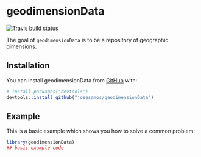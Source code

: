 
<!-- README.md is generated from README.Rmd. Please edit that file -->

# geodimensionData

<!-- badges: start -->

[![Travis build
status](https://travis-ci.com/josesamos/geodimensionData.svg?branch=master)](https://travis-ci.com/josesamos/geodimensionData)
<!-- badges: end -->

The goal of `geodimensionData` is to be a repository of geographic
dimensions.

## Installation

You can install geodimensionData from [GitHub](https://github.com/)
with:

``` r
# install.packages("devtools")
devtools::install_github("josesamos/geodimensionData")
```

## Example

This is a basic example which shows you how to solve a common problem:

``` r
library(geodimensionData)
## basic example code
```
